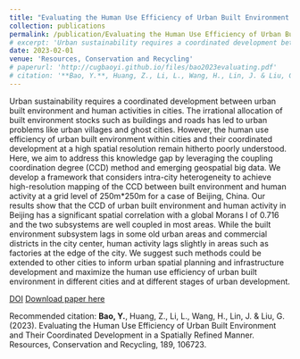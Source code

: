```yaml
---
title: "Evaluating the Human Use Efficiency of Urban Built Environment and Their Coordinated Development in a Spatially Refined Manner"
collection: publications
permalink: /publication/Evaluating the Human Use Efficiency of Urban Built Environment and Their Coordinated Development in a Spatially Refined Manner
# excerpt: 'Urban sustainability requires a coordinated development between urban built environment and human activities in cities. The irrational allocation of built environment stocks such as buildings and roads has led to urban problems like urban villages and ghost cities. However, the human use efficiency of urban built environment within cities and their coordinated development at a high spatial resolution remain hitherto poorly understood. Here, we aim to address this knowledge gap by leveraging the coupling coordination degree (CCD) method and emerging geospatial big data. We develop a framework that considers intra-city heterogeneity to achieve high-resolution mapping of the CCD between built environment and human activity at a grid level of 250m*250m for a case of Beijing, China. Our results show that the CCD of urban built environment and human activity in Beijing has a significant spatial correlation with a global Morans I of 0.716 and the two subsystems are well coupled in most areas. While the built environment subsystem lags in some old urban areas and commercial districts in the city center, human activity lags slightly in areas such as factories at the edge of the city. We suggest such methods could be extended to other cities to inform urban spatial planning and infrastructure development and maximize the human use efficiency of urban built environment in different cities and at different stages of urban development.'
date: 2023-02-01
venue: 'Resources, Conservation and Recycling'
# paperurl: 'http://cugbaoyi.github.io/files/bao2023evaluating.pdf'
# citation: '**Bao, Y.**, Huang, Z., Li, L., Wang, H., Lin, J. & Liu, G. (2023). Evaluating the Human Use Efficiency of Urban Built Environment and Their Coordinated Development in a Spatially Refined Manner. Resources, Conservation and Recycling, 189(), 106723.'
---
```

Urban sustainability requires a coordinated development between urban built environment and human activities in cities. The irrational allocation of built environment stocks such as buildings and roads has led to urban problems like urban villages and ghost cities. However, the human use efficiency of urban built environment within cities and their coordinated development at a high spatial resolution remain hitherto poorly understood. Here, we aim to address this knowledge gap by leveraging the coupling coordination degree (CCD) method and emerging geospatial big data. We develop a framework that considers intra-city heterogeneity to achieve high-resolution mapping of the CCD between built environment and human activity at a grid level of 250m*250m for a case of Beijing, China. Our results show that the CCD of urban built environment and human activity in Beijing has a significant spatial correlation with a global Morans I of 0.716 and the two subsystems are well coupled in most areas. While the built environment subsystem lags in some old urban areas and commercial districts in the city center, human activity lags slightly in areas such as factories at the edge of the city. We suggest such methods could be extended to other cities to inform urban spatial planning and infrastructure development and maximize the human use efficiency of urban built environment in different cities and at different stages of urban development.

[DOI](https://doi.org/10.1016/j.resconrec.2022.106723)
[Download paper here](http://cugbaoyi.github.io/files/bao2023evaluating.pdf)

Recommended citation: **Bao, Y.**, Huang, Z., Li, L., Wang, H., Lin, J. & Liu, G. (2023). Evaluating the Human Use Efficiency of Urban Built Environment and Their Coordinated Development in a Spatially Refined Manner. Resources, Conservation and Recycling, 189, 106723.
